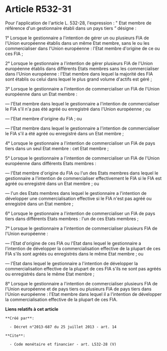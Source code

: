 # Article R532-31

Pour l'application de l'article L. 532-28, l'expression : " Etat membre de référence d'un gestionnaire établi dans un pays
tiers ” désigne : 

1° Lorsque le gestionnaire a l'intention de gérer un ou plusieurs FIA de l'Union européenne établis dans un même Etat membre,
sans le ou les commercialiser dans l'Union européenne : l'Etat membre d'origine de ce ou ces FIA ; 

2° Lorsque le gestionnaire a l'intention de gérer plusieurs FIA de l'Union européenne établis dans différents Etats membres
sans les commercialiser dans l'Union européenne : l'Etat membre dans lequel la majorité des FIA sont établis ou celui dans
lequel le plus grand volume d'actifs est géré ; 

3° Lorsque le gestionnaire a l'intention de commercialiser un FIA de l'Union européenne dans un Etat membre : 

― l'Etat membre dans lequel le gestionnaire a l'intention de commercialiser le FIA s'il n'a pas été agréé ou enregistré dans
l'Union européenne ; ou 

― l'Etat membre d'origine du FIA ; ou 

― l'Etat membre dans lequel le gestionnaire a l'intention de commercialiser le FIA s'il a été agréé ou enregistré dans un
Etat membre ; 

4° Lorsque le gestionnaire a l'intention de commercialiser un FIA de pays tiers dans un seul Etat membre : cet Etat membre ; 

5° Lorsque le gestionnaire a l'intention de commercialiser un FIA de l'Union européenne dans différents Etats membres : 

― l'Etat membre d'origine du FIA ou l'un des Etats membres dans lequel le gestionnaire a l'intention de commercialiser
effectivement le FIA si le FIA est agréé ou enregistré dans un Etat membre ; ou 

― l'un des Etats membres dans lequel le gestionnaire a l'intention de développer une commercialisation effective si le FIA
n'est pas agréé ou enregistré dans un Etat membre ; 

6° Lorsque le gestionnaire a l'intention de commercialiser un FIA de pays tiers dans différents Etats membres : l'un de ces
Etats membres ; 

7° Lorsque le gestionnaire a l'intention de commercialiser plusieurs FIA de l'Union européenne : 

― l'Etat d'origine de ces FIA ou l'Etat dans lequel le gestionnaire a l'intention de développer la commercialisation
effective de la plupart de ces FIA s'ils sont agréés ou enregistrés dans le même Etat membre ; ou 

― l'Etat dans lequel le gestionnaire a l'intention de développer la commercialisation effective de la plupart de ces FIA
s'ils ne sont pas agréés ou enregistrés dans le même Etat membre ; 

8° Lorsque le gestionnaire a l'intention de commercialiser plusieurs FIA de l'Union européenne et de pays tiers ou plusieurs
FIA de pays tiers dans l'Union européenne : l'Etat membre dans lequel il a l'intention de développer la commercialisation
effective de la plupart de ces FIA.

**Liens relatifs à cet article**

	**Créé par**:

	  - Décret n°2013-687 du 25 juillet 2013 - art. 14

	**Cite**:

	  - Code monétaire et financier - art. L532-28 (V)
